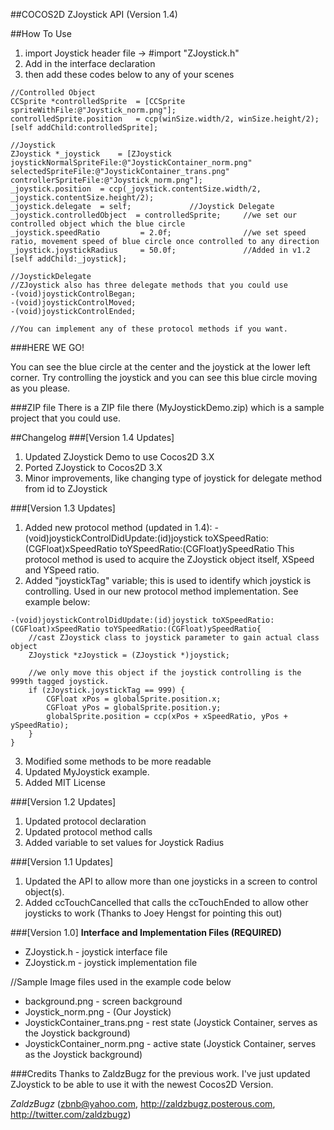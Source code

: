 ##COCOS2D ZJoystick API (Version 1.4)

##How To Use
1. import Joystick header file -> #import "ZJoystick.h"
2. Add <ZJoystickDelegate> in the interface declaration
3. then add these codes below to any of your scenes

```
//Controlled Object
CCSprite *controlledSprite  = [CCSprite spriteWithFile:@"Joystick_norm.png"];
controlledSprite.position   = ccp(winSize.width/2, winSize.height/2);   
[self addChild:controlledSprite];
        
//Joystick
ZJoystick *_joystick	= [ZJoystick joystickNormalSpriteFile:@"JoystickContainer_norm.png" selectedSpriteFile:@"JoystickContainer_trans.png" controllerSpriteFile:@"Joystick_norm.png"];
_joystick.position	= ccp(_joystick.contentSize.width/2, _joystick.contentSize.height/2);
_joystick.delegate	= self;				//Joystick Delegate
_joystick.controlledObject  = controlledSprite;     //we set our controlled object which the blue circle
_joystick.speedRatio         = 2.0f;                //we set speed ratio, movement speed of blue circle once controlled to any direction
_joystick.joystickRadius     = 50.0f;               //Added in v1.2
[self addChild:_joystick];

//JoystickDelegate
//ZJoystick also has three delegate methods that you could use
-(void)joystickControlBegan;
-(void)joystickControlMoved;
-(void)joystickControlEnded;

//You can implement any of these protocol methods if you want.
```

###HERE WE GO!

You can see the blue circle at the center and the joystick at the lower left corner.
Try controlling the joystick and you can see this blue circle moving as you please.

###ZIP file
There is a ZIP file there (MyJoystickDemo.zip) which is a sample project that you could use.

##Changelog
###[Version 1.4 Updates]
1. Updated ZJoystick Demo to use Cocos2D 3.X
2. Ported ZJoystick to Cocos2D 3.X
3. Minor improvements, like changing type of joystick for delegate method from id to ZJoystick

###[Version 1.3 Updates]
1. Added new protocol method (updated in 1.4):
-(void)joystickControlDidUpdate:(id)joystick toXSpeedRatio:(CGFloat)xSpeedRatio toYSpeedRatio:(CGFloat)ySpeedRatio
This protocol method is used to acquire the ZJoystick object itself, XSpeed and YSpeed ratio.
2. Added "joystickTag" variable; this is used to identify which joystick is controlling. Used in our new protocol method implementation. See example below:
```
-(void)joystickControlDidUpdate:(id)joystick toXSpeedRatio:(CGFloat)xSpeedRatio toYSpeedRatio:(CGFloat)ySpeedRatio{
    //cast ZJoystick class to joystick parameter to gain actual class object
    ZJoystick *zJoystick = (ZJoystick *)joystick;
    
    //we only move this object if the joystick controlling is the 999th tagged joystick.
    if (zJoystick.joystickTag == 999) {
        CGFloat xPos = globalSprite.position.x;
        CGFloat yPos = globalSprite.position.y;
        globalSprite.position = ccp(xPos + xSpeedRatio, yPos + ySpeedRatio); 
    }
}
```
3. Modified some methods to be more readable
4. Updated MyJoystick example.
5. Added MIT License

###[Version 1.2 Updates]
1. Updated protocol declaration
2. Updated protocol method calls
3. Added variable to set values for Joystick Radius

###[Version 1.1 Updates]
1. Updated the API to allow more than one joysticks in a screen to control   object(s).
2. Added ccTouchCancelled that calls the ccTouchEnded to allow other joysticks to work (Thanks to Joey Hengst for pointing this out)

###[Version 1.0]
**Interface and Implementation Files (REQUIRED)**
* ZJoystick.h - joystick interface file
* ZJoystick.m - joystick implementation file

//Sample Image files used in the example code below 
* background.png - screen background
* Joystick_norm.png - (Our Joystick)
* JoystickContainer_trans.png - rest state (Joystick Container, serves as the Joystick background)
* JoystickContainer_norm.png - active state (Joystick Container, serves as the Joystick background)

###Credits
Thanks to ZaldzBugz for the previous work. I've just updated ZJoystick to be able to use it with the newest Cocos2D Version.

*ZaldzBugz* (zbnb@yahoo.com, http://zaldzbugz.posterous.com, http://twitter.com/zaldzbugz)